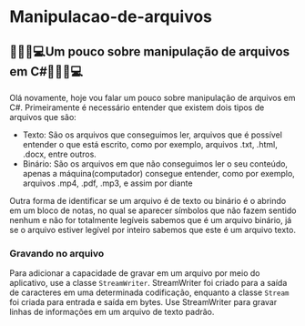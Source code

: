 # Manipulacao-de-arquivos
## 👨🏽‍💻💻Um pouco sobre manipulação de arquivos em C#👨🏽‍💻💻

Olá novamente, hoje vou falar um pouco sobre manipulação de arquivos em C#. Primeiramente é necessário entender que existem dois tipos de arquivos que são:

<ul>
  <li>Texto: São os arquivos que conseguimos ler, arquivos que é possível entender o que está escrito, como por exemplo, arquivos .txt, .html, .docx, entre outros.</li>
  <li>Binário: São os arquivos em que não conseguimos ler o seu conteúdo, apenas a máquina(computador) consegue entender, como por exemplo, arquivos .mp4, .pdf, .mp3, e assim por diante</li>
</ul>

Outra forma de identificar se um arquivo é de texto ou binário é o abrindo em um bloco de notas, no qual se aparecer símbolos que não fazem sentido nenhum e não for totalmente legíveis sabemos que é um arquivo binário, já se o arquivo estiver legível por inteiro sabemos que este é um arquivo texto.


### Gravando no arquivo
Para adicionar a capacidade de gravar em um arquivo por meio do aplicativo, use a classe `StreamWriter`. StreamWriter foi criado para a saída de caracteres em uma determinada codificação, enquanto a classe `Stream` foi criada para entrada e saída em bytes. Use StreamWriter para gravar linhas de informações em um arquivo de texto padrão.
